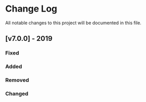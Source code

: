 # Change Log

All notable changes to this project will be documented in this file.

## [v7.0.0] - 2019

### Fixed

### Added

### Removed

### Changed
